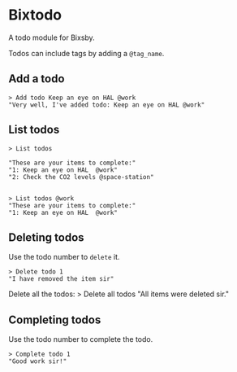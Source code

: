 # Bixtodo
A todo module for Bixsby.

Todos can include tags by adding a `@tag_name`.

Add a todo
----------

    > Add todo Keep an eye on HAL @work
    "Very well, I've added todo: Keep an eye on HAL @work"

List todos
----------

    > List todos

    "These are your items to complete:"
    "1: Keep an eye on HAL  @work"
    "2: Check the CO2 levels @space-station"

  
    > List todos @work
    "These are your items to complete:"
    "1: Keep an eye on HAL  @work"

Deleting todos
----------
Use the todo number to `delete` it.

    > Delete todo 1
    "I have removed the item sir"

Delete all the todos:
    > Delete all todos
    "All items were deleted sir."

Completing todos
----------
Use the todo number to complete the todo.

    > Complete todo 1
    "Good work sir!"

